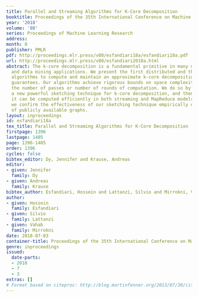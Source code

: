 ```yaml
---
title: Parallel and Streaming Algorithms for K-Core Decomposition
booktitle: Proceedings of the 35th International Conference on Machine Learning
year: '2018'
volume: '80'
series: Proceedings of Machine Learning Research
address: 
month: 0
publisher: PMLR
pdf: http://proceedings.mlr.press/v80/esfandiari18a/esfandiari18a.pdf
url: http://proceedings.mlr.press/v80/esfandiari2018a.html
abstract: The k-core decomposition is a fundamental primitive in many machine learning
  and data mining applications. We present the first distributed and the first streaming
  algorithms to compute and maintain an approximate k-core decomposition with provable
  guarantees. Our algorithms achieve rigorous bounds on space complexity while bounding
  the number of passes or number of rounds of computation. We do so by presenting
  a new powerful sketching technique for k-core decomposition, and then by showing
  it can be computed efficiently in both streaming and MapReduce models. Finally,
  we confirm the effectiveness of our sketching technique empirically on a number
  of publicly available graphs.
layout: inproceedings
id: esfandiari18a
tex_title: Parallel and Streaming Algorithms for K-Core Decomposition
firstpage: 1396
lastpage: 1405
page: 1396-1405
order: 1396
cycles: false
bibtex_editor: Dy, Jennifer and Krause, Andreas
editor:
- given: Jennifer
  family: Dy
- given: Andreas
  family: Krause
bibtex_author: Esfandiari, Hossein and Lattanzi, Silvio and Mirrokni, Vahab
author:
- given: Hossein
  family: Esfandiari
- given: Silvio
  family: Lattanzi
- given: Vahab
  family: Mirrokni
date: 2018-07-03
container-title: Proceedings of the 35th International Conference on Machine Learning
genre: inproceedings
issued:
  date-parts:
  - 2018
  - 7
  - 3
extras: []
# Format based on citeproc: http://blog.martinfenner.org/2013/07/30/citeproc-yaml-for-bibliographies/
---
```

